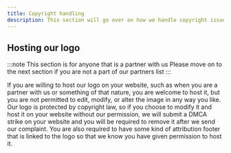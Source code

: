 ```yaml
---
title: Copyright handling
description: This section will go over on how we handle copyright issues that we receive.
---
```

## Hosting our logo
:::note
This section is for anyone that is a partner with us Please move on to the next section if you are not a part of our partners list
:::

If you are willing to host our logo on your website, such as when you are a partner with us or something of that nature, you are welcome to host it, but you are not permitted to edit, modify, or alter the image in any way you like. Our logo is protected by copyright law, so if you choose to modify it and host it on your website without our permission, we will submit a DMCA strike on your website and you will be required to remove it after we send our complaint. You are also required to have some kind of attribution footer that is linked to the logo so that we know you have given permission to host it.